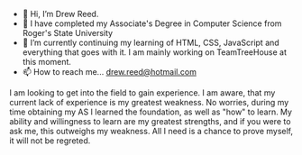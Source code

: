 - 👋 Hi, I’m Drew Reed.
- 👀 I have completed my Associate's Degree in Computer Science from Roger's State University
- 🌱 I’m currently continuing my learning of HTML, CSS, JavaScript and everything that goes with it. I am mainly working on TeamTreeHouse at this moment. 
- 📫 How to reach me... drew.reed@hotmail.com

I am looking to get into the field to gain experience. I am aware, that my current lack of experience is my greatest weakness. No worries, during my time obtaining my AS I learned the foundation, as well as "how" to learn. My ability and willingness to learn are my greatest strengths, and if you were to ask me, this outweighs my weakness. All I need is a chance to prove myself, it will not be regreted. 

<!---
dreedski/dreedski is a ✨ special ✨ repository because its `README.md` (this file) appears on your GitHub profile.
You can click the Preview link to take a look at your changes.
--->
